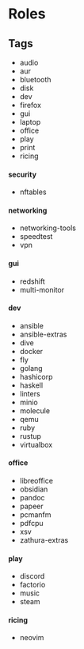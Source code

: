 # Roles

## Tags
- audio
- aur
- bluetooth
- disk
- dev
- firefox
- gui
- laptop
- office
- play
- print
- ricing

#### security
- nftables

#### networking
- networking-tools
- speedtest
- vpn

#### gui
- redshift
- multi-monitor

#### dev
- ansible
- ansible-extras
- dive
- docker
- fly
- golang
- hashicorp
- haskell
- linters
- minio
- molecule
- qemu
- ruby
- rustup
- virtualbox

#### office
- libreoffice
- obsidian
- pandoc
- papeer
- pcmanfm
- pdfcpu
- xsv
- zathura-extras

#### play
- discord
- factorio
- music
- steam

#### ricing
- neovim
